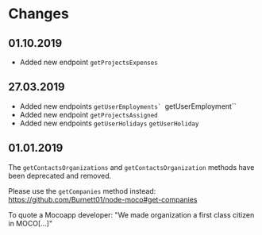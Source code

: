 # Changes

## 01.10.2019

+ Added new endpoint ``getProjectsExpenses``

## 27.03.2019

+ Added new endpoints ``getUserEmployments` ``getUserEmployment``
+ Added new endpoint ``getProjectsAssigned``
+ Added new endpoints ``getUserHolidays`` ``getUserHoliday``

## 01.01.2019

The ``getContactsOrganizations`` and ``getContactsOrganization`` methods have been deprecated and removed.

Please use the ``getCompanies`` method instead: https://github.com/Burnett01/node-moco#get-companies

To quote a Mocoapp developer: "We made organization a first class citizen in MOCO[...]"

